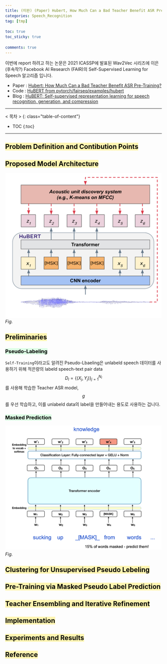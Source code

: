 ```yaml
---
title: (미완) (Paper) Hubert, How Much Can a Bad Teacher Benefit ASR Pre-Training?
categories: Speech_Recognition
tag: [tmp]

toc: true
toc_sticky: true

comments: true
---
```


이번에 report 하려고 하는 논문은 2021 ICASSP에 발표된 Wav2Vec 시리즈에 이은 (후속작?) Facebook AI Research (FAIR)의 Self-Supervised Learning for Speech 알고리즘 입니다. 

- Paper : [Hubert: How Much Can a Bad Teacher Benefit ASR Pre-Training?](https://arxiv.org/pdf/2106.07447)
- Code : [HuBERT from pytorch/fairseq/examples/hubert](https://github.com/pytorch/fairseq/tree/master/examples/hubert?fbclid=IwAR3TsIvqvUuFcoenNbp6yqt6luNypmwpSLLYQp9uvTNSJYDRcDeZmYTo2EM)
- Blog : [HuBERT: Self-supervised representation learning for speech recognition, generation, and compression](https://ai.facebook.com/blog/hubert-self-supervised-representation-learning-for-speech-recognition-generation-and-compression/)




---
< 목차 >
{: class="table-of-content"}
* TOC
{:toc}
---


## <mark style='background-color: #fff5b1'> Problem Definition and Contibution Points </mark>



## <mark style='background-color: #fff5b1'> Proposed Model Architecture </mark>

![hubert](/assets/images/hubert/hubert_architecture.jpeg)
*Fig.*


## <mark style='background-color: #fff5b1'> Preliminaries </mark>

### <mark style='background-color: #dcffe4'> Pseudo-Labeling </mark>

`Self-Training`이라고도 알려진 Pseudo-Lbaeling은 unlabeld speech 데이터를 사용하기 위해 적은량의 labeld speech-text pair data $$D_l = \{ (X_j,Y_j) \}_{j=1}^{N_l}$$를 사용해 학습한 Teacher ASR model, $$g$$를 우선 학습하고, 이를 unlabeld data의 label을 만들어내는 용도로 사용하는 겁니다.

### <mark style='background-color: #dcffe4'> Masked Prediction </mark>

![bert](/assets/images/hubert/bert.png)
*Fig.*

## <mark style='background-color: #fff5b1'> Clustering for Unsupervised Pseudo Lebeling </mark>

## <mark style='background-color: #fff5b1'> Pre-Training via Masked Pseudo Label Prediction </mark>


## <mark style='background-color: #fff5b1'> Teacher Ensembling and Iterative Refinement </mark>

## <mark style='background-color: #fff5b1'> Implementation </mark>

## <mark style='background-color: #fff5b1'> Experiments and Results </mark>





## <mark style='background-color: #fff5b1'> Reference </mark>

